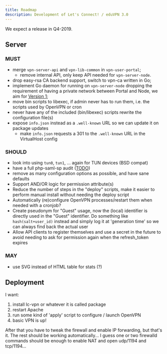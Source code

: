 ```yaml
---
title: Roadmap
description: Development of Let's Connect! / eduVPN 3.0
---
```


We expect a release in Q4-2019.

## Server

### MUST 

- merge `vpn-server-api` and `vpn-lib-common` in `vpn-user-portal`;
  - remove internal API, only keep API needed for `vpn-server-node`.
- drop easy-rsa CA backend support, switch to vpn-ca written in Go;
- implement Go daemon for running on `vpn-server-node` dropping the 
  requirement of having a private network between Portal and Node, we aim for
  [Version 1](https://github.com/letsconnectvpn/lc-daemon/blob/master/ROADMAP.md#version-1);
- move bin scripts to libexec, if admin never has to run them, i.e. the scripts
  used by OpenVPN or cron
- never have any of the included (bin/libexec) scripts rewrite the
  configuration file(s)
- expose `info.json` instead as a `.well-known` URL so we can update it on 
  package updates
  - make `info.json` requests a 301 to the `.well-known` URL in the VirtualHost 
    config

### SHOULD

- look into using `tun0`, `tun1`, ... again for TUN devices (BSD compat)
- have a full php-saml-sp audit ([TODO](https://github.com/fkooman/php-saml-sp/blob/master/TODO.md))
- remove as many configuration options as possible, and have sane defaults
- Support AND/OR logic for permission attribute(s)
- Reduce the number of steps in the "deploy" scripts, make it easier to perform
  manual install without needing the deploy script
- Automatically (re)configure OpenVPN processes/restart them when needed with
  a cronjob?
- Create pseudonym for "Guest" usage, now the (local) identifier is directly 
  used in the "Guest" identifier. Do something like `hash(salt+user_id)` 
  instead and simply log it at 'generation time' so we can always find back the
  actual user
- Allow API clients to register themselves and use a secret in the future to
  avoid needing to ask for permission again when the refresh_token expires

### MAY

- use SVG instead of HTML table for stats (?)

## Deployment

I want:

1. install lc-vpn or whatever it is called package
2. restart Apache
3. run some kind of 'apply' script to configure / launch OpenVPN
4. basic VPN is up!

After that you have to tweak the firewall and enable IP forwarding, but that's
it. The rest should be working automatically... I guess one or two firewalld
commands should be enough to enable NAT and open udp/1194 and tcp/1194...
